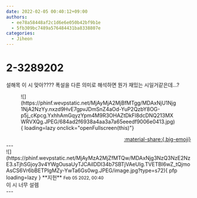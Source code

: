 ```yaml
---
date: 2022-02-05 00:40:12+09:00
authors:
  - ee78a58448af2c1d6e6e050b42bf9b1e
  - 5fb309bc7489a576484431ba8338807e
categories:
  - Jiheon
---
```


# 2-3289202

<div class="post-container" markdown="1">
<div class="content-container md-sidebar__scrollwrap" markdown="1">

설해목 이 시 맞아???? 폭설을 다른 의미로 해석하면 뭔가 재밌는 시일거같은데...?
<figure markdown="1">
![](https://phinf.wevpstatic.net/MjAyMjA2MjBfMTgg/MDAxNjU1Njg1NjA2NzYy.nxzd9HvE7gpvJDmSnZ4aOd-YuP2QzbY8OG-p5j_cKpcg.YxhhAmGqyzYpm4M9R3OHAZtDkFl8dcDNQ213MXWRVXQg.JPEG/684ad2f6938a4aa3a7a65eeedf9006e0413.jpg){ loading=lazy onclick="openFullscreen(this)"}
</figure>


</div>
</div>

<div style="text-align: right;" markdown="1">
<a href="https://weverse.io/fromis9/fanpost/2-3289202" style="text-align: right;">:material-share:{.big-emoji}</a>
</div>
---

<div class="comments-container md-sidebar__scrollwrap" markdown="1">
<div class="comment" markdown="1">
<div class='id-container' markdown="1">
![](https://phinf.wevpstatic.net/MjAyMzA2MjZfMTQw/MDAxNjg3NzQ3NzE2NzE3.sTjhSGjoy3v4YWgOusaUyTJCAiIDDI34b7SBTjVAeUIg.TVETBI6wZ_tQjmoAsCS6Vr6bBETPlgMZy-YwTa6Gs0wg.JPEG/image.jpg?type=s72){ pfp loading=lazy }
**<span class="artist">지헌</span>** <small>Feb 05 2022, 00:40</small><br>
</div>
<div class='comment-body' markdown="1">
이 시 너무 설렘
</div>
</div>
</div>
---
